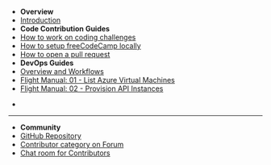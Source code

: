 - **Overview**
- [Introduction](/ 'Contribute to the freeCodeCamp.org Community')
- **Code Contribution Guides**
- [How to work on coding challenges](/how-to-work-on-coding-challenges)
- [How to setup freeCodeCamp locally](/how-to-setup-freecodecamp-locally)
- [How to open a pull request](/how-to-open-a-pull-request)
- **DevOps Guides**
- [Overview and Workflows](/devops.md)
- [Flight Manual: 01 - List Azure Virtual Machines](/flight-Manuals/01-getting-list-of-virtual-machines.md)
- [Flight Manual: 02 - Provision API Instances](/flight-Manuals/02-spinning-api-instances.md)
<!-- Prevent going to next section-->
- []()
----
- **Community**
- [GitHub Repository](https://github.com/freecodecamp/freecodecamp)
- [Contributor category on Forum](https://freecodecamp.org/forum/c/contributors)
- [Chat room for Contributors](https://gitter.im/FreeCodeCamp/Contributors)
